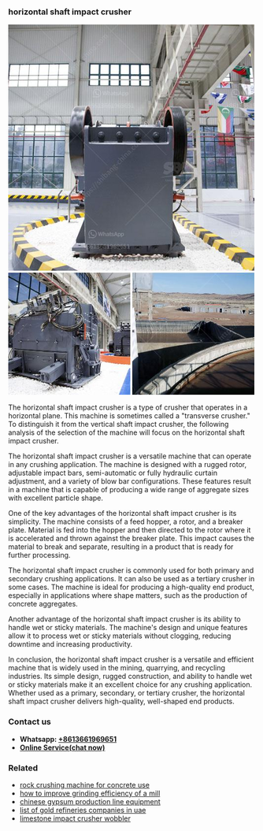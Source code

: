 <h3>horizontal shaft impact crusher</h3><img src='1704791677.jpg' alt=''><p>The horizontal shaft impact crusher is a type of crusher that operates in a horizontal plane. This machine is sometimes called a "transverse crusher." To distinguish it from the vertical shaft impact crusher, the following analysis of the selection of the machine will focus on the horizontal shaft impact crusher.</p><p>The horizontal shaft impact crusher is a versatile machine that can operate in any crushing application. The machine is designed with a rugged rotor, adjustable impact bars, semi-automatic or fully hydraulic curtain adjustment, and a variety of blow bar configurations. These features result in a machine that is capable of producing a wide range of aggregate sizes with excellent particle shape.</p><p>One of the key advantages of the horizontal shaft impact crusher is its simplicity. The machine consists of a feed hopper, a rotor, and a breaker plate. Material is fed into the hopper and then directed to the rotor where it is accelerated and thrown against the breaker plate. This impact causes the material to break and separate, resulting in a product that is ready for further processing.</p><p>The horizontal shaft impact crusher is commonly used for both primary and secondary crushing applications. It can also be used as a tertiary crusher in some cases. The machine is ideal for producing a high-quality end product, especially in applications where shape matters, such as the production of concrete aggregates.</p><p>Another advantage of the horizontal shaft impact crusher is its ability to handle wet or sticky materials. The machine's design and unique features allow it to process wet or sticky materials without clogging, reducing downtime and increasing productivity.</p><p>In conclusion, the horizontal shaft impact crusher is a versatile and efficient machine that is widely used in the mining, quarrying, and recycling industries. Its simple design, rugged construction, and ability to handle wet or sticky materials make it an excellent choice for any crushing application. Whether used as a primary, secondary, or tertiary crusher, the horizontal shaft impact crusher delivers high-quality, well-shaped end products.</p><h3>Contact us</h3><ul><li><strong>Whatsapp:&nbsp;<a href="https://wa.me/8613661969651">+8613661969651</a></strong></li><li><a href="https://swt.shibang-china.com/?git&amp;zhl&amp;horizontal shaft impact crusher"><strong>Online Service(chat now)</strong></a></li></ul><h3>Related</h3><ul><li><a href='rock crushing machine for concrete use.md'>rock crushing machine for concrete use</a></li><li><a href='how to improve grinding efficiency of a mill.md'>how to improve grinding efficiency of a mill</a></li><li><a href='chinese gypsum production line equipment.md'>chinese gypsum production line equipment</a></li><li><a href='list of gold refineries companies in uae.md'>list of gold refineries companies in uae</a></li><li><a href='limestone impact crusher wobbler.md'>limestone impact crusher wobbler</a></li></ul>